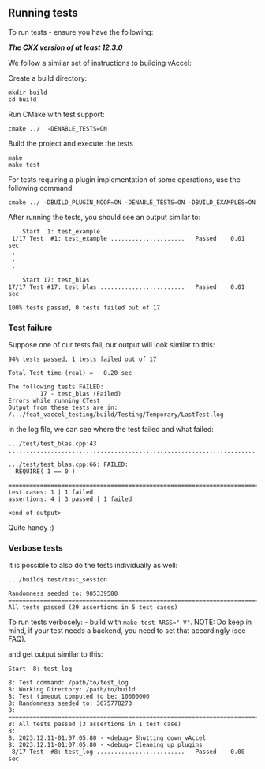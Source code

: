 ## Running tests

To run tests - ensure you have the following:

 ***The CXX version of at least 12.3.0***


We follow a similar set of instructions to building vAccel:

Create a build directory:
```
mkdir build
cd build
```
Run CMake with test support:
```
cmake ../  -DENABLE_TESTS=ON
```
Build the project and execute the tests
```
make
make test
```

For tests requiring a plugin implementation of some operations, use the following command:

```
cmake ../ -DBUILD_PLUGIN_NOOP=ON -DENABLE_TESTS=ON -DBUILD_EXAMPLES=ON
```

After running the tests, you should see an output similar to:
```
    Start  1: test_example
 1/17 Test  #1: test_example .....................   Passed    0.01 sec
 .
 .
 .

    Start 17: test_blas
17/17 Test #17: test_blas ........................   Passed    0.01 sec

100% tests passed, 0 tests failed out of 17
```
### Test failure

Suppose one of our tests fail, our output will look similar to this:

```
94% tests passed, 1 tests failed out of 17

Total Test time (real) =   0.20 sec

The following tests FAILED:
         17 - test_blas (Failed)
Errors while running CTest
Output from these tests are in: /.../feat_vaccel_testing/build/Testing/Temporary/LastTest.log

```

In the log file, we can see where the test failed and what failed:


```
.../test/test_blas.cpp:43
...............................................................................

.../test/test_blas.cpp:66: FAILED:
  REQUIRE( 1 == 0 )

===============================================================================
test cases: 1 | 1 failed
assertions: 4 | 3 passed | 1 failed

<end of output>
```
Quite handy :)



### Verbose tests

It is possible to also do the tests individually as well:

```
.../build$ test/test_session

Randomness seeded to: 985339580
===============================================================================
All tests passed (29 assertions in 5 test cases)
```

To run tests verbosely: - build with ```make test ARGS="-V"```.
NOTE: Do keep in mind, if your test needs a backend, you need to set that accordingly (see FAQ).


and get output similar to this:

```
Start  8: test_log

8: Test command: /path/to/test_log
8: Working Directory: /path/to/build
8: Test timeout computed to be: 10000000
8: Randomness seeded to: 3675778273
8: ===============================================================================
8: All tests passed (3 assertions in 1 test case)
8:
8: 2023.12.11-01:07:05.80 - <debug> Shutting down vAccel
8: 2023.12.11-01:07:05.80 - <debug> Cleaning up plugins
 8/17 Test  #8: test_log .........................   Passed    0.00 sec
```